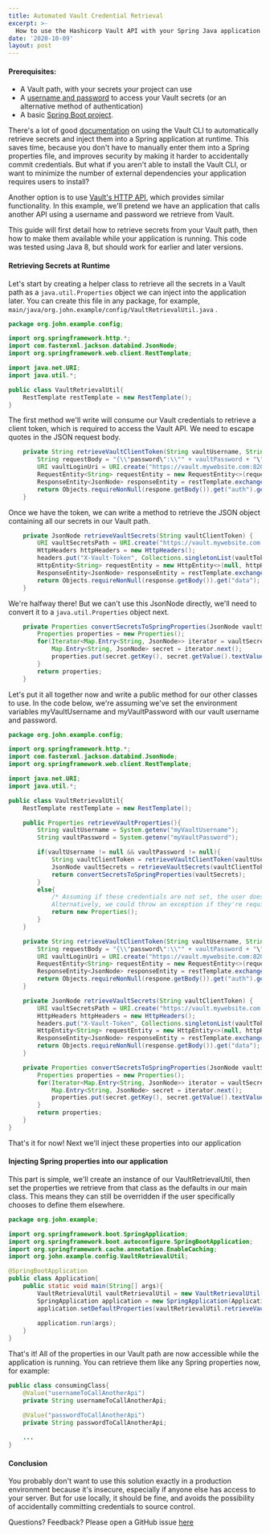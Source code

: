 ```yaml
---
title: Automated Vault Credential Retrieval
excerpt: >-
  How to use the Hashicorp Vault API with your Spring Java application without external dependencies
date: '2020-10-09'
layout: post
---
```


#### Prerequisites: 
* A Vault path, with your secrets your project can use
* A [username and password](https://www.vaultproject.io/docs/auth/userpass) to access your Vault secrets (or an alternative method of authentication)
* A basic [Spring Boot project](https://spring.io/guides/gs/spring-boot/).

There's a lot of good [documentation](https://spring.io/guides/gs/vault-config/) on using the Vault CLI to automatically retrieve secrets and inject them into a Spring application at runtime. This saves time, because you don't have to manually enter them into a Spring properties file, and improves security by making it harder to accidentally commit credentials. But what if you aren't able to install the Vault CLI, or want to minimize the number of external dependencies your application requires users to install?

Another option is to use [Vault's HTTP API](https://www.vaultproject.io/api), which provides similar functionality. In this example, we'll pretend we have an application that calls another API using a username and password we retrieve from Vault.

This guide will first detail how to retrieve secrets from your Vault path, then how to make them available while your application is running. This code was tested using Java 8, but should work for earlier and later versions.

#### Retrieving Secrets at Runtime
Let's start by creating a helper class to retrieve all the secrets in a Vault path as a `java.util.Properties` object we can inject into the application later. You can create this file in any package, for example, `main/java/org.john.example/config/VaultRetrievalUtil.java` .

```java
package org.john.example.config;

import org.springframework.http.*;
import com.fasterxml.jackson.databind.JsonNode;
import org.springframework.web.client.RestTemplate;

import java.net.URI;
import java.util.*;

public class VaultRetrievalUtil{
    RestTemplate restTemplate = new RestTemplate();
}
```

The first method we'll write will consume our Vault credentials to retrieve a client token, which is required to access the Vault API. We need to escape quotes in the JSON request body.
```java
    private String retrieveVaultClientToken(String vaultUsername, String vaultPassword) {
        String requestBody = "{\\"password\":\\"" + vaultPassword + "\"}";
        URI vaultLoginUri = URI.create("https://vault.mywebsite.com:8200/v1/auth/ldap/login/" + vaultUsername);
        RequestEntity<String> requestEntity = new RequestEntity<>(requestBody, HttpMethod.POST, vaultLoginUri);
        ResponseEntity<JsonNode> responseEntity = restTemplate.exchange(requestEntity, JsonNode.class);
        return Objects.requireNonNull(respone.getBody()).get("auth").get("client_token").asText();
    }
```

Once we have the token, we can write a method to retrieve the JSON object containing all our secrets in our Vault path.
```java
    private JsonNode retrieveVaultSecrets(String vaultClientToken) {
        URI vaultSecretsPath = URI.create("https://vault.mywebsite.com:8200/v1/mySecretsPath")
        HttpHeaders httpHeaders = new HttpHeaders();
        headers.put("X-Vault-Token", Collections.singletonList(vaultToken));
        HttpEntity<String> requestEntity = new HttpEntity<>(null, httpHeaders);
        ResponseEntity<JsonNode> responseEntity = restTemplate.exchange(vaultSecretsPath, HttpMethod.GET, request, JsonNode.class);
        return Objects.requireNonNull(response.getBody()).get("data");
    }
```

We're halfway there! But we can't use this JsonNode directly, we'll need to convert it to a `java.util.Properties` object next.
```java
    private Properties convertSecretsToSpringProperties(JsonNode vaultSecrets) {
        Properties properties = new Properties();
        for(Iterator<Map.Entry<String, JsonNode>> iterator = vaultSecrets.fields(); iterator.hasNext();){
            Map.Entry<String, JsonNode> secret = iterator.next();
            properties.put(secret.getKey(), secret.getValue().textValue());
        }
        return properties;
    }
```

Let's put it all together now and write a public method for our other classes to use. In the code below, we're assuming we've set the environment variables myVaultUsername and myVaultPassword with our vault username and password.
```java
package org.john.example.config;

import org.springframework.http.*;
import com.fasterxml.jackson.databind.JsonNode;
import org.springframework.web.client.RestTemplate;

import java.net.URI;
import java.util.*;

public class VaultRetrievalUtil{
    RestTemplate restTemplate = new RestTemplate();

    public Properties retrieveVaultProperties(){
        String vaultUsername = System.getenv("myVaultUsername");
        String vaultPassword = System.getenv("myVaultPassword");

        if(vaultUsername != null && vaultPassword != null){
            String vaultClientToken = retrieveVaultClientToken(vaultUsername, vaultPassword);
            JsonNode vaultSecrets = retrieveVaultSecrets(vaultClientToken);
            return convertSecretsToSpringProperties(vaultSecrets);
        }
        else{
            /* Assuming if these credentials are not set, the user doesn't need credentials from Vault. 
            Alternatively, we could throw an exception if they're required for the application to work. */
            return new Properties();
        }
    }   

    private String retrieveVaultClientToken(String vaultUsername, String vaultPassword) {
        String requestBody = "{\\"password\":\\"" + vaultPassword + "\"}";
        URI vaultLoginUri = URI.create("https://vault.mywebsite.com:8200/v1/auth/ldap/login/" + vaultUsername);
        RequestEntity<String> requestEntity = new RequestEntity<>(requestBody, HttpMethod.POST, vaultLoginUri);
        ResponseEntity<JsonNode> responseEntity = restTemplate.exchange(requestEntity, JsonNode.class);
        return Objects.requireNonNull(respone.getBody()).get("auth").get("client_token").asText();
    }

    private JsonNode retrieveVaultSecrets(String vaultClientToken) {
        URI vaultSecretsPath = URI.create("https://vault.mywebsite.com:8200/v1/mySecretsPath")
        HttpHeaders httpHeaders = new HttpHeaders();
        headers.put("X-Vault-Token", Collections.singletonList(vaultToken));
        HttpEntity<String> requestEntity = new HttpEntity<>(null, httpHeaders);
        ResponseEntity<JsonNode> responseEntity = restTemplate.exchange(vaultSecretsPath, HttpMethod.GET, request, JsonNode.class);
        return Objects.requireNonNull(response.getBody()).get("data");
    }

    private Properties convertSecretsToSpringProperties(JsonNode vaultSecrets) {
        Properties properties = new Properties();
        for(Iterator<Map.Entry<String, JsonNode>> iterator = vaultSecrets.fields(); iterator.hasNext();){
            Map.Entry<String, JsonNode> secret = iterator.next();
            properties.put(secret.getKey(), secret.getValue().textValue());
        }
        return properties;
    }
}

```
That's it for now! Next we'll inject these properties into our application
#### Injecting Spring properties into our application
This part is simple, we'll create an instance of our VaultRetrievalUtil, then set the properties we retrieve from that class as the defaults in our main class. This means they can still be overridden if the user specifically chooses to define them elsewhere.
```java
package org.john.example;

import org.springframework.boot.SpringApplication;
import org.springframework.boot.autoconfigure.SpringBootApplication;
import org.springframework.cache.annotation.EnableCaching;
import org.john.example.config.VaultRetrievalUtil;

@SpringBootApplication
public class Application{
    public static void main(String[] args){
        VaultRetrievalUtil vaultRetrievalUtil = new VaultRetrievalUtil();
        SpringApplication application = new SpringApplication(Application.class);
        application.setDefaultProperties(vaultRetrievalUtil.retrieveVaultProperties());
        
        application.run(args);
    }
}
```

That's it! All of the properties in our Vault path are now accessible while the application is running. You can retrieve them like any Spring properties now, for example:
```java
public class consumingClass{
    @Value("usernameToCallAnotherApi")
    private String usernameToCallAnotherApi;

    @Value("passwordToCallAnotherApi")
    private String passwordToCallAnotherApi;
    
    ...
}
```

#### Conclusion
You probably don't want to use this solution exactly in a production environment because it's insecure, especially if anyone else has access to your server. But for use locally, it should be fine, and avoids the possibility of accidentally committing credentials to source control.

Questions? Feedback? Please open a GitHub issue [here](https://github.com/johnl-m/personal-site/issues)